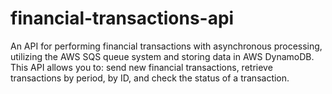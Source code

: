 # financial-transactions-api
An API for performing financial transactions with asynchronous processing, utilizing the AWS SQS queue system and storing data in AWS DynamoDB. This API allows you to: send new financial transactions, retrieve transactions by period, by ID, and check the status of a transaction.
